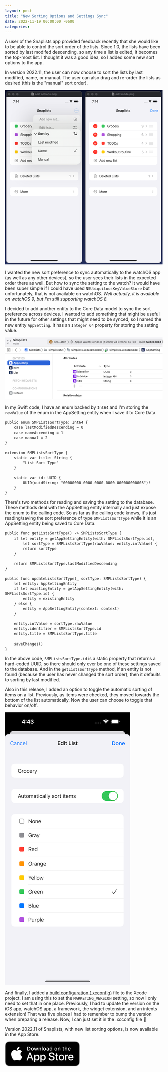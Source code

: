 ```yaml
---
layout: post
title: "New Sorting Options and Settings Sync"
date: 2022-11-19 00:00:00 -0600
categories:
---
```


A user of the Snaplists app provided feedback recently that she would like to be able to control the sort order of the lists. Since 1.0, the lists have been sorted by last modifed descending, so any time a list is edited, it becomes the top-most list. I thought it was a good idea, so I added some new sort options to the app.

In version 2022.11, the user can now choose to sort the lists by last modified, name, or manual. The user can also drag and re-order the lists as desired (this is the "manual" sort order). 

![screenshot of sorting options](/assets/sort-options-and-edit-mode.png)

I wanted the new sort preference to sync automatically to the watchOS app (as well as any other devices), so the user sees their lists in the expected order there as well. But how to sync the setting to the watch? It would have been super simple if I could have used `NSUbiquitousKeyValueStore` but unfortunately, that is not available on watchOS. _Well actually, it is available on watchOS 9, but I'm still supporting watchOS 8._

I decided to add another entity to the Core Data model to sync the sort preference across devices. I wanted to add something that might be useful in the future for other settings that might need to be synced, so I named the new entity `AppSetting`. It has an `Integer 64` property for storing the setting value.

![screenshot of app setting entity](/assets/appsetting-entity.png)

In my Swift code, I have an enum backed by `Int64` and I'm storing the `rawValue` of the enum in the AppSetting entity when I save it to Core Data.

```
public enum SMPListsSortType: Int64 {
    case lastModifiedDescending = 0
    case nameAscending = 1
    case manual = 2
}

extension SMPListsSortType {
    static var title: String {
        "List Sort Type"
    }

    static var id: UUID {
        UUID(uuidString: "00000000-0000-0000-0000-000000000003")!
    }
}
```

There's two methods for reading and saving the setting to the database. These methods deal with the AppSetting entity internally and just expose the enum to the calling code. So as far as the calling code knows, it's just reading/saving the sort preference of type `SMPListsSortType` while it is an AppSetting entity being saved to Core Data.

```
public func getListsSortType() -> SMPListsSortType {
    if let entity = getAppSettingEntity(with: SMPListsSortType.id),
        let sortType = SMPListsSortType(rawValue: entity.intValue) {
        return sortType
    }

    return SMPListsSortType.lastModifiedDescending
}

public func updateListsSortType(_ sortType: SMPListsSortType) {
    let entity: AppSettingEntity
    if let existingEntity = getAppSettingEntity(with: SMPListsSortType.id) {
        entity = existingEntity
    } else {
        entity = AppSettingEntity(context: context)
    }

    entity.intValue = sortType.rawValue
    entity.identifier = SMPListsSortType.id
    entity.title = SMPListsSortType.title

    saveChanges()
}
```

In the above code, `SMPListsSortType.id` is a static property that returns a hard-coded UUID, so there should only ever be one of these settings saved to the database. And in the `getListsSortType` method, if an entity is not found (because the user has never changed the sort order), then it defaults to sorting by last modified.

Also in this release, I added an option to toggle the automatic sorting of items on a list. Previously, as items were checked, they moved towards the bottom of the list automatically. Now the user can choose to toggle that behavior on/off.

![screenshot of items sorting preference](/assets/automatically-sort-items.png)

And finally, I added a [build configuration (.xcconfig)](https://developer.apple.com/documentation/xcode/adding-a-build-configuration-file-to-your-project?changes=_8) file to the Xcode project. I am using this to set the `MARKETING_VERSION` setting, so now I only need to set that in one place. Previously, I had to update the version on the iOS app, watchOS app, a framework, the widget extension, and an intents extension! That was five places I had to remember to bump the version when preparing a release. Now, I can just set it in the .xcconfig file 🙂

Version 2022.11 of Snaplists, with new list sorting options, is now available in the App Store.

[![Download Link](/assets/Download_on_the_App_Store_Badge_US-UK_RGB_blk_092917.svg)](https://apps.apple.com/mk/app/snaplists-simple-lists-app/id1527429580)